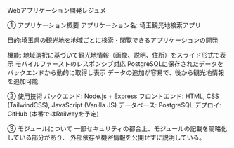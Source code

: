 Webアプリケーション開発レジュメ

① アプリケーション概要
アプリケーション名: 埼玉観光地検索アプリ

目的:埼玉県の観光地を地域ごとに検索・閲覧できるアプリケーションの開発

機能:
地域選択に基づいて観光地情報（画像、説明、住所）をスライド形式で表示
モバイルファーストのレスポンシブ対応
PostgreSQLに保存されたデータをバックエンドから動的に取得し表示
データの追加が容易で、後から観光地情報を追加可能

② 使用技術
バックエンド: Node.js + Express
フロントエンド: HTML, CSS (TailwindCSS), JavaScript (Vanilla JS)
データベース: PostgreSQL
デプロイ: GitHub (本番ではRailwayを予定)

③ モジュールについて
一部セキュリティの都合上、モジュールの記載を簡略化している部分があり、
外部依存や機密情報を公開せずに説明している。